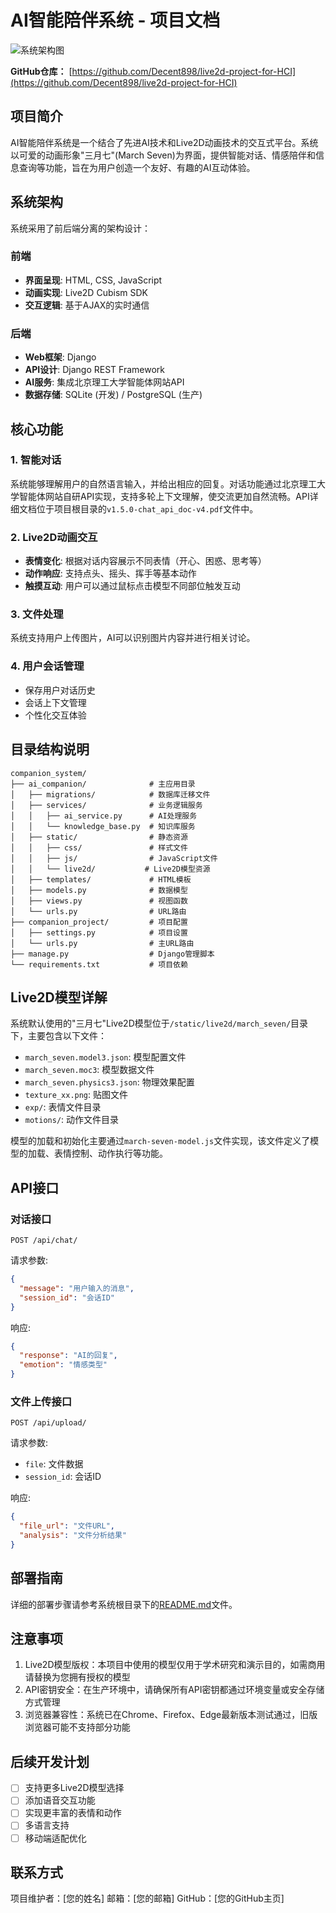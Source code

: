 # AI智能陪伴系统 - 项目文档

![系统架构图](https://i.imgur.com/IK9b7nE.png)

**GitHub仓库：** [https://github.com/Decent898/live2d-project-for-HCI](https://github.com/Decent898/live2d-project-for-HCI)

## 项目简介

AI智能陪伴系统是一个结合了先进AI技术和Live2D动画技术的交互式平台。系统以可爱的动画形象"三月七"(March Seven)为界面，提供智能对话、情感陪伴和信息查询等功能，旨在为用户创造一个友好、有趣的AI互动体验。

## 系统架构

系统采用了前后端分离的架构设计：

### 前端

- **界面呈现**: HTML, CSS, JavaScript
- **动画实现**: Live2D Cubism SDK
- **交互逻辑**: 基于AJAX的实时通信

### 后端

- **Web框架**: Django
- **API设计**: Django REST Framework
- **AI服务**: 集成北京理工大学智能体网站API
- **数据存储**: SQLite (开发) / PostgreSQL (生产)

## 核心功能

### 1. 智能对话

系统能够理解用户的自然语言输入，并给出相应的回复。对话功能通过北京理工大学智能体网站自研API实现，支持多轮上下文理解，使交流更加自然流畅。API详细文档位于项目根目录的`v1.5.0-chat_api_doc-v4.pdf`文件中。

### 2. Live2D动画交互

- **表情变化**: 根据对话内容展示不同表情（开心、困惑、思考等）
- **动作响应**: 支持点头、摇头、挥手等基本动作
- **触摸互动**: 用户可以通过鼠标点击模型不同部位触发互动

### 3. 文件处理

系统支持用户上传图片，AI可以识别图片内容并进行相关讨论。

### 4. 用户会话管理

- 保存用户对话历史
- 会话上下文管理
- 个性化交互体验

## 目录结构说明

```
companion_system/
├── ai_companion/              # 主应用目录
│   ├── migrations/            # 数据库迁移文件
│   ├── services/              # 业务逻辑服务
│   │   ├── ai_service.py      # AI处理服务
│   │   └── knowledge_base.py  # 知识库服务
│   ├── static/                # 静态资源
│   │   ├── css/               # 样式文件
│   │   ├── js/                # JavaScript文件
│   │   └── live2d/           # Live2D模型资源
│   ├── templates/             # HTML模板
│   ├── models.py              # 数据模型
│   ├── views.py               # 视图函数
│   └── urls.py                # URL路由
├── companion_project/         # 项目配置
│   ├── settings.py            # 项目设置
│   └── urls.py                # 主URL路由
├── manage.py                  # Django管理脚本
└── requirements.txt           # 项目依赖
```

## Live2D模型详解

系统默认使用的"三月七"Live2D模型位于`/static/live2d/march_seven/`目录下，主要包含以下文件：

- `march_seven.model3.json`: 模型配置文件
- `march_seven.moc3`: 模型数据文件
- `march_seven.physics3.json`: 物理效果配置
- `texture_xx.png`: 贴图文件
- `exp/`: 表情文件目录
- `motions/`: 动作文件目录

模型的加载和初始化主要通过`march-seven-model.js`文件实现，该文件定义了模型的加载、表情控制、动作执行等功能。

## API接口

### 对话接口

```
POST /api/chat/
```

请求参数:
```json
{
  "message": "用户输入的消息",
  "session_id": "会话ID"
}
```

响应:
```json
{
  "response": "AI的回复",
  "emotion": "情感类型"
}
```

### 文件上传接口

```
POST /api/upload/
```

请求参数:
- `file`: 文件数据
- `session_id`: 会话ID

响应:
```json
{
  "file_url": "文件URL",
  "analysis": "文件分析结果"
}
```

## 部署指南

详细的部署步骤请参考系统根目录下的[README.md](README.md)文件。

## 注意事项

1. Live2D模型版权：本项目中使用的模型仅用于学术研究和演示目的，如需商用请替换为您拥有授权的模型
2. API密钥安全：在生产环境中，请确保所有API密钥都通过环境变量或安全存储方式管理
3. 浏览器兼容性：系统已在Chrome、Firefox、Edge最新版本测试通过，旧版浏览器可能不支持部分功能

## 后续开发计划

- [ ] 支持更多Live2D模型选择
- [ ] 添加语音交互功能
- [ ] 实现更丰富的表情和动作
- [ ] 多语言支持
- [ ] 移动端适配优化

## 联系方式

项目维护者：[您的姓名]
邮箱：[您的邮箱]
GitHub：[您的GitHub主页]
